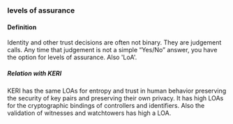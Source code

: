 ### levels of assurance

<h4>Definition</h4><p>Identity and other trust decisions are often not binary. They are judgement calls. Any time that judgement is not a simple “Yes/No” answer, you have the option for levels of assurance. Also &#39;LoA&#39;.</p><h5>Relation with KERI</h5><p>KERI has the same LOAs for entropy and trust in human behavior preserving the security of key pairs and preserving their own privacy. It has high LOAs for the cryptographic bindings of controllers and identifiers. Also the validation of witnesses and watchtowers has high a LOA.</p>